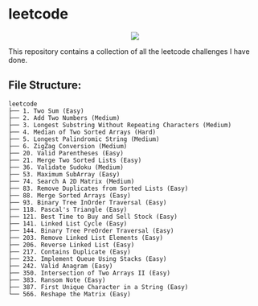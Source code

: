 # leetcode

<p align="center">
  <img src="https://raw.githubusercontent.com/samsepi0x0/leetcode/main/Screenshot%20from%202021-09-18%2019-59-44.png" />
</p>

This repository contains a collection of all the leetcode challenges I have done.

## File Structure:
  ```
  leetcode
  ├── 1. Two Sum (Easy)
  ├── 2. Add Two Numbers (Medium)
  ├── 3. Longest Substring Without Repeating Characters (Medium)
  ├── 4. Median of Two Sorted Arrays (Hard)
  ├── 5. Longest Palindromic String (Medium)
  ├── 6. ZigZag Conversion (Medium)
  ├── 20. Valid Parentheses (Easy)
  ├── 21. Merge Two Sorted Lists (Easy)
  ├── 36. Validate Sudoku (Medium)
  ├── 53. Maximum SubArray (Easy)
  ├── 74. Search A 2D Matrix (Medium)
  ├── 83. Remove Duplicates from Sorted Lists (Easy)
  ├── 88. Merge Sorted Arrays (Easy)
  ├── 93. Binary Tree InOrder Traversal (Easy)
  ├── 118. Pascal's Triangle (Easy)
  ├── 121. Best Time to Buy and Sell Stock (Easy)
  ├── 141. Linked List Cycle (Easy)
  ├── 144. Binary Tree PreOrder Traversal (Easy)
  ├── 203. Remove Linked List Elements (Easy)
  ├── 206. Reverse Linked List (Easy)
  ├── 217. Contains Duplicate (Easy)
  ├── 232. Implement Queue Using Stacks (Easy)
  ├── 242. Valid Anagram (Easy)
  ├── 350. Intersection of Two Arrays II (Easy)
  ├── 383. Ransom Note (Easy)
  ├── 387. First Unique Character in a String (Easy)
  └── 566. Reshape the Matrix (Easy)
  
  ```
